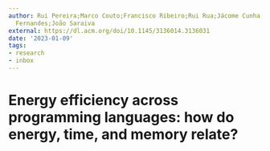 ```yaml
---
author: Rui Pereira;Marco Couto;Francisco Ribeiro;Rui Rua;Jácome Cunha;João Paulo
  Fernandes;João Saraiva
external: https://dl.acm.org/doi/10.1145/3136014.3136031
date: '2023-01-09'
tags:
- research
- inbox
---
```


# Energy efficiency across programming languages: how do energy, time, and memory relate?

